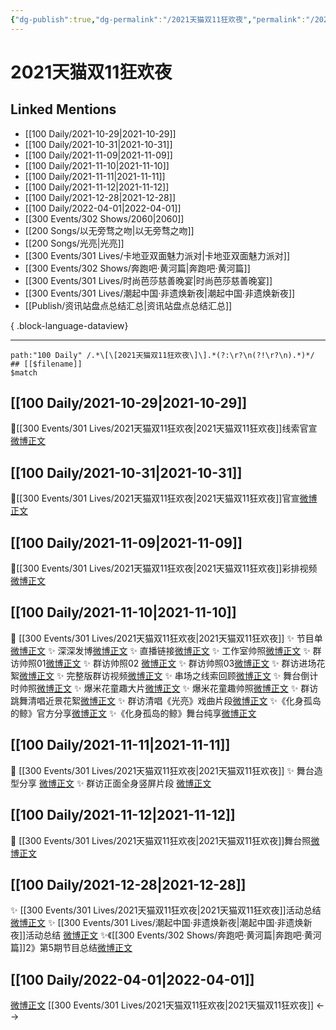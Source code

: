 ```yaml
---
{"dg-publish":true,"dg-permalink":"/2021天猫双11狂欢夜","permalink":"/2021天猫双11狂欢夜/","title":"2021天猫双11狂欢夜","tags":[null],"created":"2022-11-17T21:54:44.000+08:00","updated":"2023-08-24T18:32:10.586+08:00"}
---
```


# 2021天猫双11狂欢夜

## Linked Mentions
- [[100 Daily/2021-10-29\|2021-10-29]]
- [[100 Daily/2021-10-31\|2021-10-31]]
- [[100 Daily/2021-11-09\|2021-11-09]]
- [[100 Daily/2021-11-10\|2021-11-10]]
- [[100 Daily/2021-11-11\|2021-11-11]]
- [[100 Daily/2021-11-12\|2021-11-12]]
- [[100 Daily/2021-12-28\|2021-12-28]]
- [[100 Daily/2022-04-01\|2022-04-01]]
- [[300 Events/302 Shows/2060\|2060]]
- [[200 Songs/以无旁骛之吻\|以无旁骛之吻]]
- [[200 Songs/光亮\|光亮]]
- [[300 Events/301 Lives/卡地亚双面魅力派对\|卡地亚双面魅力派对]]
- [[300 Events/302 Shows/奔跑吧·黄河篇\|奔跑吧·黄河篇]]
- [[300 Events/301 Lives/时尚芭莎慈善晚宴\|时尚芭莎慈善晚宴]]
- [[300 Events/301 Lives/潮起中国·非遗焕新夜\|潮起中国·非遗焕新夜]]
- [[Publish/资讯站盘点总结汇总\|资讯站盘点总结汇总]]

{ .block-language-dataview}

---

```expander
path:"100 Daily" /.*\[\[2021天猫双11狂欢夜\]\].*(?:\r?\n(?!\r?\n).*)*/
## [[$filename]]
$match
```
## [[100 Daily/2021-10-29\|2021-10-29]]
🌟[[300 Events/301 Lives/2021天猫双11狂欢夜\|2021天猫双11狂欢夜]]线索官宣[微博正文](https://m.weibo.cn/6466290670/4697639176112682)

## [[100 Daily/2021-10-31\|2021-10-31]]
🌟[[300 Events/301 Lives/2021天猫双11狂欢夜\|2021天猫双11狂欢夜]]官宣[微博正文](https://m.weibo.cn/6466290670/4698356049776731)
## [[100 Daily/2021-11-09\|2021-11-09]]
🌟[[300 Events/301 Lives/2021天猫双11狂欢夜\|2021天猫双11狂欢夜]]彩排视频[微博正文](https://m.weibo.cn/6466290670/4701655620129059)

## [[100 Daily/2021-11-10\|2021-11-10]]
🌟 [[300 Events/301 Lives/2021天猫双11狂欢夜\|2021天猫双11狂欢夜]]
✨ 节目单[微博正文](https://m.weibo.cn/6466290670/4701965932826191)
✨ 深深发博[微博正文](https://m.weibo.cn/6466290670/4702095946547316)
✨ 直播链接[微博正文](https://m.weibo.cn/6466290670/4702076150482926)
✨ 工作室帅照[微博正文](https://m.weibo.cn/6466290670/4702101403342465)
✨ 群访帅照01[微博正文](https://m.weibo.cn/6466290670/4701900760420653)
✨ 群访帅照02 [微博正文](https://m.weibo.cn/6466290670/4701902527532109)
✨ 群访帅照03[微博正文](https://m.weibo.cn/6466290670/4701904137096662)
✨ 群访进场花絮[微博正文](https://m.weibo.cn/6466290670/4701901146819005)
✨ 完整版群访视频[微博正文](https://m.weibo.cn/6466290670/4701897275999982)
✨ 串场之线索回顾[微博正文](https://m.weibo.cn/6466290670/4702111377398561)
✨ 舞台倒计时帅照[微博正文](https://m.weibo.cn/6466290670/4702008495571990)
✨ 爆米花童趣大片[微博正文](https://m.weibo.cn/6466290670/4702037918614666)
✨ 爆米花童趣帅照[微博正文](https://m.weibo.cn/6466290670/4702038590489254)
✨ 群访跳舞清唱近景花絮[微博正文](https://m.weibo.cn/6466290670/4701902123828352)
✨ 群访清唱《光亮》戏曲片段[微博正文](https://m.weibo.cn/6466290670/4701899099736541)
✨《化身孤岛的鲸》官方分享[微博正文](https://m.weibo.cn/6466290670/4702094298451989)
✨《化身孤岛的鲸》舞台纯享[微博正文](https://m.weibo.cn/6466290670/4702125052134715)
## [[100 Daily/2021-11-11\|2021-11-11]]
💫 [[300 Events/301 Lives/2021天猫双11狂欢夜\|2021天猫双11狂欢夜]]
✨ 舞台造型分享 [微博正文](https://m.weibo.cn/6466290670/4702365561917057)
✨ 群访正面全身竖屏片段 [微博正文](https://m.weibo.cn/6466290670/4702467490582754)
## [[100 Daily/2021-11-12\|2021-11-12]]
🌟 [[300 Events/301 Lives/2021天猫双11狂欢夜\|2021天猫双11狂欢夜]]舞台照[微博正文](https://m.weibo.cn/6466290670/4702701587272864)
## [[100 Daily/2021-12-28\|2021-12-28]]
✨ [[300 Events/301 Lives/2021天猫双11狂欢夜\|2021天猫双11狂欢夜]]活动总结[微博正文](https://m.weibo.cn/6466290670/4719331072017852)
✨ [[300 Events/301 Lives/潮起中国·非遗焕新夜\|潮起中国·非遗焕新夜]]活动总结 [微博正文](https://m.weibo.cn/6466290670/4719326630249968)
✨《[[300 Events/302 Shows/奔跑吧·黄河篇\|奔跑吧·黄河篇]]2》第5期节目总结[微博正文](https://m.weibo.cn/6466290670/4719491777567565)
## [[100 Daily/2022-04-01\|2022-04-01]]
[微博正文](https://m.weibo.cn/5219918112/4753389521472364) [[300 Events/301 Lives/2021天猫双11狂欢夜\|2021天猫双11狂欢夜]]
<-->
